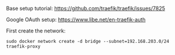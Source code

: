 Base setup tutorial: https://github.com/traefik/traefik/issues/7825

Google OAuth setup: https://www.libe.net/en-traefik-auth

First create the network:

    sudo docker network create -d bridge --subnet=192.168.203.0/24 traefik-proxy 
